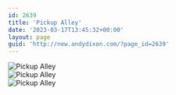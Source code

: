 ```yaml
---
id: 2639
title: 'Pickup Alley'
date: '2023-03-17T13:45:32+00:00'
layout: page
guid: 'http://new.andydixon.com/?page_id=2639'
---
```


![Pickup Alley](https://i0.wp.com/assets.g8x2.ldn.idrivee2-23.com/posters/Pickup%20Alley%2001.jpg?w=1200&ssl=1 "Pickup Alley")  
![Pickup Alley](https://i0.wp.com/assets.g8x2.ldn.idrivee2-23.com/posters/Pickup%20Alley%2002.jpg?w=1200&ssl=1 "Pickup Alley")  
![Pickup Alley](https://i0.wp.com/assets.g8x2.ldn.idrivee2-23.com/posters/Pickup%20Alley%2003.jpg?w=1200&ssl=1 "Pickup Alley")